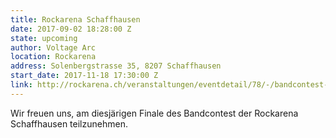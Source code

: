 ```yaml
---
title: Rockarena Schaffhausen
date: 2017-09-02 18:28:00 Z
state: upcoming
author: Voltage Arc
location: Rockarena
address: Solenbergstrasse 35, 8207 Schaffhausen
start_date: 2017-11-18 17:30:00 Z
link: http://rockarena.ch/veranstaltungen/eventdetail/78/-/bandcontest-final
---
```


Wir freuen uns, am diesjärigen Finale des Bandcontest der Rockarena Schaffhausen teilzunehmen.